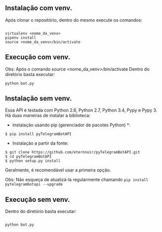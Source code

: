 ## Instalação com venv.

Após clonar o repositório, dentro do mesmo execute os comandos:

```

virtualenv <nome_da_venv>
pipenv install
source <nome_da_venv>/bin/activate

```

## Execução com venv.

Obs: Após o comando source <nome_da_venv>/bin/activate
Dentro do diretório basta executar: 

```
python bot.py
```

## Instalação sem venv.

Essa API é testada com Python 2.6, Python 2.7, Python 3.4, Pypy e Pypy 3. Há duas maneiras de instalar a biblioteca:

-   Instalação usando pip (gerenciador de pacotes Python) *:

```
$ pip install pyTelegramBotAPI

```

-   Instalação a partir da fonte:

```
$ git clone https://github.com/eternnoir/pyTelegramBotAPI.git
$ cd pyTelegramBotAPI
$ python setup.py install

```

Geralmente, é recomendável usar a primeira opção.

Obs: Não esqueça de atualizá-la regularmente chamando  `pip install pytelegrambotapi --upgrade`

## Execução sem venv.

Dentro do diretório basta executar: 

```

python bot.py

```